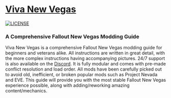 # [Viva New Vegas](https://vivanewvegas.github.io/)

[![LICENSE](https://img.shields.io/badge/license-MIT-informational.svg)](https://github.com/h5bp/html5-boilerplate/blob/master/LICENSE.txt)

### A Comprehensive Fallout New Vegas Modding Guide

Viva New Vegas is a comprehensive Fallout New Vegas modding guide for beginners and veterans alike. All instructions are written in great detail, with the more complex instructions having accompanying pictures. 24/7 support is also available on the [Discord](https://discord.com/invite/DhX5S27). It is fully modular and comes with pre-made conflict resolution and load order.
All mods have been carefully picked out to avoid old, inefficient, or broken popular mods such as Project Nevada and EVE. This guide will provide you with the most stable Fallout New Vegas experience possible, along with adding/reworking amazing content/mechanics.